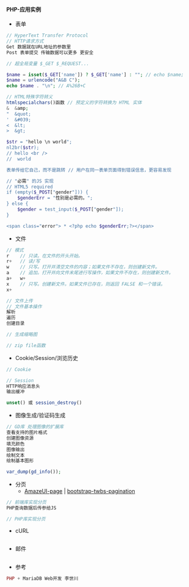 #### **PHP-应用实例**

* 表单

```php
// HyperText Transfer Protocol
// HTTP请求方式
Get 数据就在URL地址的参数里
Post 表单提交 传输数据可以更多 更安全

// 超全局变量 $_GET $_REQUEST...

$name = isset($_GET['name']) ? $_GET['name'] : ""; // echo $name;
$name = urlencode("A&B C");
echo $name . "\n"; // A%26B+C

// HTML特殊字符转义
htmlspecialchars()函数 // 预定义的字符转换为 HTML 实体
&  &amp;
"  &quot;
'  &#039;
<  &lt;
>  &gt;

$str = "hello \n world";
nl2br($str);
// hello <br />
//  world

表单传给它自己，而不是跳转 // 用户在同一表单页面得到错误信息，更容易发现

// "必需" 的JS 实现 
// HTML5 required
if (empty($_POST["gender"])) {
    $genderErr = "性别是必需的。";
} else {
    $gender = test_input($_POST["gender"]);
}

<span class="error"> * <?php echo $genderErr;?></span>
```

* 文件

```php
// 模式
r    // 只读。在文件的开头开始。
r+   // 读/写
w    // 只写。打开并清空文件的内容；如果文件不存在，则创建新文件。
a    // 追加。打开并向文件末尾进行写操作，如果文件不存在，则创建新文件。
a+   w+  
x    // 只写。创建新文件。如果文件已存在，则返回 FALSE 和一个错误。
x+   

// 文件上传
// 文件基本操作
解析
遍历
创建目录

// 生成缩略图

// zip file函数
```

* Cookie/Session/浏览历史

```php
// Cookie

// Session
HTTP响应消息头
输出缓冲

unset() 或 session_destroy()
```

* 图像生成/验证码生成

```php
// GD库 处理图像的扩展库
查看支持的图片格式
创建图像资源
填充颜色
图像输出
绘制文本
绘制基本图形

var_dump(gd_info());
```

* 分页
  * [AmazeUI-page](https://github.com/lscho/am-page) \| [bootstrap-twbs-pagination](https://github.com/esimakin/twbs-pagination)

```php
// 前端库实现分页
PHP查询数据后传参给JS

// PHP库实现分页
```

* cURL

```php

```

* 邮件

```php

```

* 参考

```php
PHP + MariaDB Web开发 李世川
```



